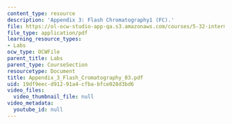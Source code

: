 ```yaml
---
content_type: resource
description: 'Appendix 3: Flash Chromatography1 (FC).'
file: https://ol-ocw-studio-app-qa.s3.amazonaws.com/courses/5-32-intermediate-chemical-experimentation-spring-2003/19df9eecd91291a4cfbabfce028d3bd6_Appendix_3_Flash_Cromatography_03.pdf
file_type: application/pdf
learning_resource_types:
- Labs
ocw_type: OCWFile
parent_title: Labs
parent_type: CourseSection
resourcetype: Document
title: Appendix_3_Flash_Cromatography_03.pdf
uid: 19df9eec-d912-91a4-cfba-bfce028d3bd6
video_files:
  video_thumbnail_file: null
video_metadata:
  youtube_id: null
---
```

